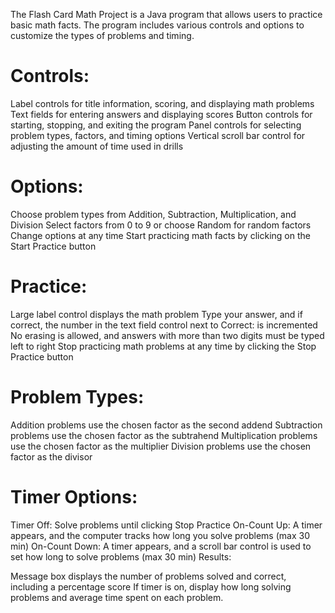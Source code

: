 The Flash Card Math Project is a Java program that allows users to practice basic math facts. The program includes various controls and options to customize the types of problems and timing.

# Controls:

Label controls for title information, scoring, and displaying math problems
Text fields for entering answers and displaying scores
Button controls for starting, stopping, and exiting the program
Panel controls for selecting problem types, factors, and timing options
Vertical scroll bar control for adjusting the amount of time used in drills

# Options:

Choose problem types from Addition, Subtraction, Multiplication, and Division
Select factors from 0 to 9 or choose Random for random factors
Change options at any time
Start practicing math facts by clicking on the Start Practice button

# Practice:

Large label control displays the math problem
Type your answer, and if correct, the number in the text field control next to Correct: is incremented
No erasing is allowed, and answers with more than two digits must be typed left to right
Stop practicing math problems at any time by clicking the Stop Practice button

# Problem Types:

Addition problems use the chosen factor as the second addend
Subtraction problems use the chosen factor as the subtrahend
Multiplication problems use the chosen factor as the multiplier
Division problems use the chosen factor as the divisor

# Timer Options:

Timer Off: Solve problems until clicking Stop Practice
On-Count Up: A timer appears, and the computer tracks how long you solve problems (max 30 min)
On-Count Down: A timer appears, and a scroll bar control is used to set how long to solve problems (max 30 min)
Results:

Message box displays the number of problems solved and correct, including a percentage score
If timer is on, display how long solving problems and average time spent on each problem.
